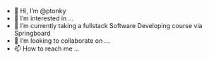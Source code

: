- 👋 Hi, I’m @ptonky
- 👀 I’m interested in ...
- 🌱 I’m currently taking a fullstack Software Developing course via Springboard
- 💞️ I’m looking to collaborate on ...
- 📫 How to reach me ...

<!---
ptonky/ptonky is a ✨ special ✨ repository because its `README.md` (this file) appears on your GitHub profile.
You can click the Preview link to take a look at your changes.
--->
